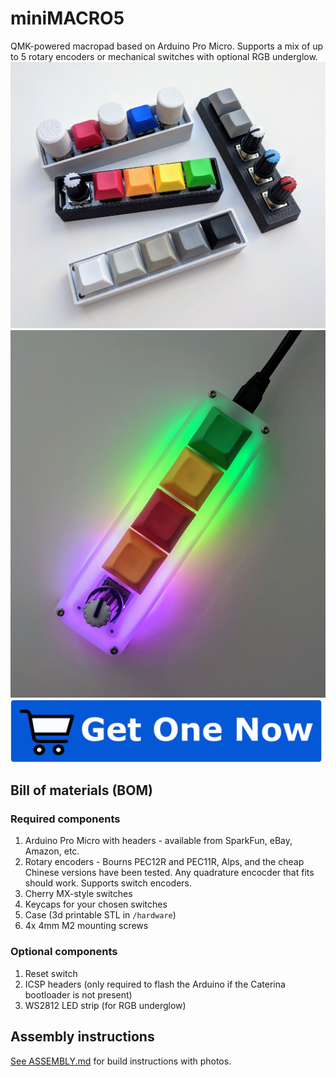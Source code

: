 # miniMACRO5
QMK-powered macropad based on Arduino Pro Micro. Supports a mix of up to 5 rotary encoders or mechanical switches with optional RGB underglow.
![](photos/miscconfigs.jpg)
![](photos/underglow.jpg)
<br>
<a href="https://www.etsy.com/listing/772600648/minimacro5-a-custom-programmable"><img src="https://github.com/LeafCutterLabs/docs/blob/master/getonenow.png" width="500"></a>

## Bill of materials (BOM)
### Required components
1. Arduino Pro Micro with headers - available from SparkFun, eBay, Amazon, etc.
2. Rotary encoders - Bourns PEC12R and PEC11R, Alps, and the cheap Chinese versions have been tested. Any quadrature encocder that fits should work. Supports switch encoders.
3. Cherry MX-style switches
4. Keycaps for your chosen switches
5. Case (3d printable STL in `/hardware`)
6. 4x 4mm M2 mounting screws

### Optional components
1. Reset switch
2. ICSP headers (only required to flash the Arduino if the Caterina bootloader is not present)
3. WS2812 LED strip (for RGB underglow)

## Assembly instructions
[See ASSEMBLY.md](ASSEMBLY.md) for build instructions with photos.
